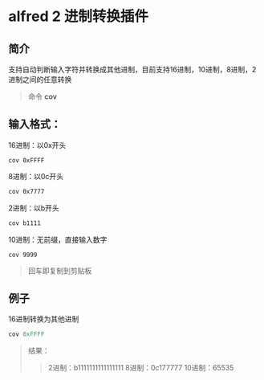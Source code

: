 alfred 2 进制转换插件
=========================
简介
-------------------------
支持自动判断输入字符并转换成其他进制，目前支持16进制，10进制，8进制，2进制之间的任意转换
> 命令 **cov**

输入格式：
-------------------------
16进制：以0x开头
```16
cov 0xFFFF
```
8进制：以0c开头
```8
cov 0x7777
```
2进制：以b开头
```2
cov b1111
```
10进制：无前缀，直接输入数字
```10
cov 9999
```
> 回车即复制到剪贴板


例子
--------------------------
16进制转换为其他进制
```ex
cov 0xFFFF
```
> 结果：
> > 2进制：b1111111111111111
> > 8进制：0c177777
> > 10进制：65535